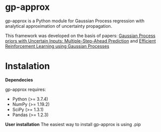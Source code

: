 # gp-approx

gp-approx is a Python module for Gaussian Process regression with analytical approximation of uncertainty propagation.

This framework was developed on the basis of papers: [Gaussian Process priors with Uncertain Inputs:
Multiple-Step-Ahead Prediction](http://www.dcs.gla.ac.uk/~rod/publications/GirRasMur02-TR-2002-119.pdf) and [Efficient Reinforcement Learning
using Gaussian Processes](https://spiral.imperial.ac.uk/bitstream/10044/1/13927/10/thesis_mpd_corrected.pdf)

# Instalation 

**Dependecies**

gp-approx requires:

- Python (>= 3.7.4)
- NumPy (>= 1.19.2)
- SciPy (>= 1.3.1)
- Pandas (>= 1.2.3)

**User installation**
The easiest way to install gp-approx is using .pip
